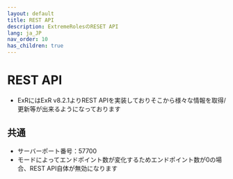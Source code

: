 ```yaml
---
layout: default
title: REST API
description: ExtremeRolesのRESET API
lang: ja_JP
nav_order: 10
has_children: true
---
```


# REST API

- ExRにはExR v8.2.1よりREST APIを実装しておりそこから様々な情報を取得/更新等が出来るようになっております


## 共通
- サーバーポート番号：57700
- モードによってエンドポイント数が変化するためエンドポイント数が0の場合、REST API自体が無効になります


